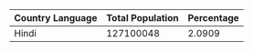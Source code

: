 | Country Language | Total Population | Percentage |
| --------- | --------- | ---------- |
| Hindi | 127100048 | 2.0909 |
